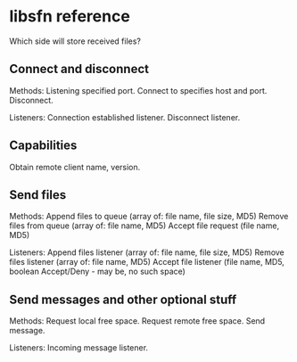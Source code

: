 libsfn reference
================

Which side will store received files?

Connect and disconnect
----------------------

Methods:
  Listening specified port.
  Connect to specifies host and port.
  Disconnect.
  
Listeners:
  Connection established listener.
  Disconnect listener.


Capabilities
------------

Obtain remote client name, version.


Send files
----------

Methods:
  Append files to queue (array of: file name, file size, MD5)
  Remove files from queue  (array of: file name, MD5)
  Accept file request (file name, MD5)

Listeners:
  Append files listener (array of: file name, file size, MD5)
  Remove files listener (array of: file name, MD5)
  Accept file listener (file name, MD5, boolean Accept/Deny - may be, no such space)


Send messages and other optional stuff
--------------------------------------

Methods:
  Request local free space.
  Request remote free space.
  Send message.
  
Listeners:
  Incoming message listener.
